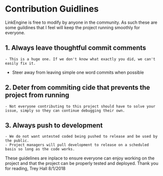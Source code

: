 # Contribution Guidlines
LinkEngine is free to modify by anyone in the community.
As such these are some guildines that I feel will keep the project running smoothly for everyone.

## 1. Always leave  thoughtful commit comments
    - This is a huge one. If we don't know what exactly you did, we can't easily fix it.
  - Steer away from leaving simple one word commits when possible
## 2. Deter from commiting cide that prevents the project from running
    - Not everyone contributing to this project should have to solve your issue, simply so they can continue debugging their own.
## 3. Always push to development
    - We do not want untested coded being pushed to release and be used by the public.
    - Project managers will pull development to release on a scheduled basis so long as the code works.
  
These guidelines are inplace to ensure everyone can enjoy working on the project and that the project can be properly tested and deployed.
Thank you for reading,
Trey Hall
8/1/2018
